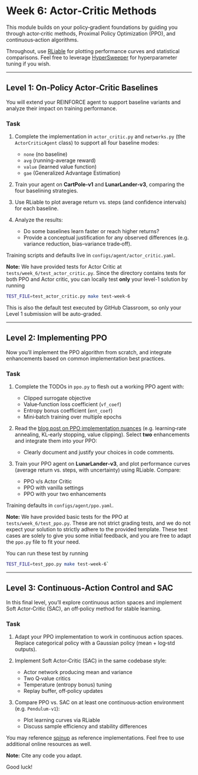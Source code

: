 # Week 6: Actor‑Critic Methods

This module builds on your policy‑gradient foundations by guiding you through actor‑critic methods, Proximal Policy Optimization (PPO), and continuous‑action algorithms.

Throughout, use [RLiable](https://github.com/google-research/rliable) for plotting performance curves and statistical comparisons. Feel free to leverage [HyperSweeper](https://github.com/automl/hypersweeper) for hyperparameter tuning if you wish.

---

## Level 1: On‑Policy Actor‑Critic Baselines

You will extend your REINFORCE agent to support baseline variants and analyze their impact on training performance.

### Task
1. Complete the implementation in `actor_critic.py` and `networks.py` (the `ActorCriticAgent` class) to support all four baseline modes:
   - `none` (no baseline)
   - `avg` (running-average reward)
   - `value` (learned value function)
   - `gae` (Generalized Advantage Estimation)

2. Train your agent on **CartPole‑v1** and **LunarLander‑v3**, comparing the four baselining strategies.
3. Use RLiable to plot average return vs. steps (and confidence intervals) for each baseline.
4. Analyze the results:
   - Do some baselines learn faster or reach higher returns?
   - Provide a conceptual justification for any observed differences (e.g. variance reduction, bias–variance trade‑off).

Training scripts and defaults live in `configs/agent/actor_critic.yaml`.

**Note:** We have provided tests for Actor Critic at `tests/week_6/test_actor_critic.py`. 
Since the directory contains tests for both PPO and Actor critic, you can locally test **only** your level-1 solution by running

```bash
TEST_FILE=test_actor_critic.py make test-week-6
```
This is also the default test executed by GitHub Classroom, so only your Level 1 submission will be auto-graded.


---

## Level 2: Implementing PPO

Now you’ll implement the PPO algorithm from scratch, and integrate enhancements based on common implementation best practices.

### Task
1. Complete the TODOs in `ppo.py` to flesh out a working PPO agent with:
   - Clipped surrogate objective
   - Value‑function loss coefficient (`vf_coef`)
   - Entropy bonus coefficient (`ent_coef`)
   - Mini‑batch training over multiple epochs

2. Read the [blog post on PPO implementation nuances](https://iclr-blog-track.github.io/2022/03/25/ppo-implementation-details/) (e.g. learning‑rate annealing, KL‑early stopping, value clipping). Select **two** enhancements and integrate them into your PPO:
   - Clearly document and justify your choices in code comments.

3. Train your PPO agent on **LunarLander‑v3**, and plot performance curves (average return vs. steps, with uncertainty) using RLiable. Compare:
   - PPO v/s Actor Critic
   - PPO with vanilla settings
   - PPO with your two enhancements

Training defaults in `configs/agent/ppo.yaml`.

**Note:** We have provided basic tests for the PPO at `tests/week_6/test_ppo.py`. These are not strict grading tests, and we do not expect your solution to strictly adhere to the provided template. These test cases are solely to give you some initial feedback, and you are free to adapt the `ppo.py` file to fit your need.

You can run these test by running

```bash
TEST_FILE=test_ppo.py make test-week-6`
```


---

## Level 3: Continuous‑Action Control and SAC

In this final level, you’ll explore continuous action spaces and implement Soft Actor‑Critic (SAC), an off‑policy method for stable learning.

### Task
1. Adapt your PPO implementation to work in continuous action spaces. Replace categorical policy with a Gaussian policy (mean + log‑std outputs).
2. Implement Soft Actor‑Critic (SAC) in the same codebase style:
   - Actor network producing mean and variance
   - Two Q‑value critics
   - Temperature (entropy bonus) tuning
   - Replay buffer, off‑policy updates

3. Compare PPO vs. SAC on at least one continuous‑action environment (e.g. `Pendulum-v1`):
   - Plot learning curves via RLiable
   - Discuss sample efficiency and stability differences

You may reference [spinup](https://spinningup.openai.com/en/latest/) as reference implementations. Feel free to use additional online resources as well. 

**Note:** Cite any code you adapt.

Good luck!
